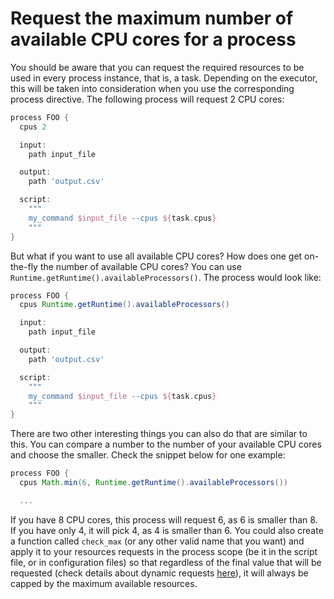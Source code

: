 # Request the maximum number of available CPU cores for a process

You should be aware that you can request the required resources to be used in 
every process instance, that is, a task. Depending on the executor, this will be
 taken into consideration when you use the corresponding process directive. The
following process will request 2 CPU cores:

```Groovy
process FOO {
  cpus 2

  input:
    path input_file

  output:
    path 'output.csv'

  script:
    """
    my_command $input_file --cpus ${task.cpus}
    """
}
```

But what if you want to use all available CPU cores? How does one get on-the-fly
 the number of available CPU cores? You can use 
`Runtime.getRuntime().availableProcessors()`. The process would look like:

```Groovy
process FOO {
  cpus Runtime.getRuntime().availableProcessors()

  input:
    path input_file

  output:
    path 'output.csv'

  script:
    """
    my_command $input_file --cpus ${task.cpus}
    """
}
```

There are two other interesting things you can also do that are similar to this.
 You can compare a number to the number of your available CPU cores and choose 
the smaller. Check the snippet below for one example:

```Groovy
process FOO {
  cpus Math.min(6, Runtime.getRuntime().availableProcessors())

  ...
```

If you have 8 CPU cores, this process will request 6, as 6 is smaller than 8. If
 you have only 4, it will pick 4, as 4 is smaller than 6. You could also create 
a function called `check_max` (or any other valid name that you want) and apply 
it to your resources requests in the process scope (be it in the script file, or
 in configuration files) so that regardless of the final value that will be 
requested (check details about dynamic requests 
[here](https://www.nextflow.io/docs/latest/process.html?highlight=attempt#dynamic-computing-resources)),
 it will always be capped by the maximum available resources.